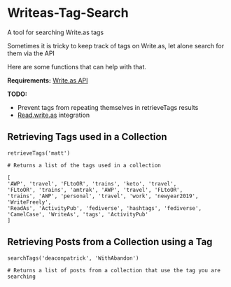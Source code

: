 # Writeas-Tag-Search
A tool for searching Write.as tags

Sometimes it is tricky to keep track of tags on Write.as, let alone search for them via the API

Here are some functions that can help with that.

**Requirements:** [Write.as API](https://github.com/cjeller1592/Writeas-API)

**TODO:**
- Prevent tags from repeating themselves in retrieveTags results
- [Read.write.as](https://read.write.as) integration

## Retrieving Tags used in a Collection
```
retrieveTags('matt')

# Returns a list of the tags used in a collection

[
'AWP', 'travel', 'FLtoOR', 'trains', 'keto', 'travel', 
'FLtoOR', 'trains', 'amtrak', 'AWP', 'travel', 'FLtoOR', 
'trains', 'AWP', 'personal', 'travel', 'work', 'newyear2019', 'WriteFreely', 
'ReadAs', 'ActivityPub', 'fediverse', 'hashtags', 'fediverse', 
'CamelCase', 'WriteAs', 'tags', 'ActivityPub'
]
```

## Retrieving Posts from a Collection using a Tag
```
searchTags('deaconpatrick', 'WithAbandon')

# Returns a list of posts from a collection that use the tag you are searching

```
